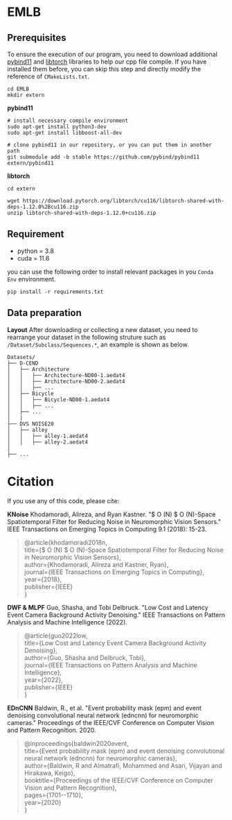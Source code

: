 # EMLB

## Prerequisites

To ensure the execution of our program, you need to download additional [pybind11](https://github.com/pybind/pybind11) and [libtorch](https://pytorch.org/) libraries to help our cpp file compile. If you have installed them before, you can skip this step and directly modify the reference of `CMakeLists.txt`.

```
cd EMLB
mkdir extern
```

**pybind11**

```
# install necessary compile environment
sudo apt-get install python3-dev
sudo apt-get install libboost-all-dev

# clone pybind11 in our repository, or you can put them in another path
git submodule add -b stable https://github.com/pybind/pybind11 extern/pybind11
```

**libtorch**
```
cd extern

wget https://download.pytorch.org/libtorch/cu116/libtorch-shared-with-deps-1.12.0%2Bcu116.zip
unzip libtorch-shared-with-deps-1.12.0+cu116.zip

```

## Requirement
+ python = 3.8
+ cuda = 11.6

you can use the following order to install relevant packages in you `Conda Env` environment. 

```
pip install -r requirements.txt
```


## Data preparation
**Layout** After downloading or collecting a new dataset, you need to rearrange your dataset in the following struture such as `/Dataset/Subclass/Sequences.*`, an example is shown as below. 

```
Datasets/
├── D-CEND
│   ├── Architecture
│   │   ├── Architecture-ND00-1.aedat4
│   │   ├── Architecture-ND00-2.aedat4
│   │   ├── ...
│   ├── Bicycle
│   │   ├── Bicycle-ND00-1.aedat4
│   │   ├── ...
│   ├── ...
│   |
├── DVS NOISE20
│   ├── alley
│   │   ├── alley-1.aedat4
│   │   ├── alley-2.aedat4
│
├── ...

```

# Citation

If you use any of this code, please cite: 

**KNoise** Khodamoradi, Alireza, and Ryan Kastner. "$ O (N) $ O (N)-Space Spatiotemporal Filter for Reducing Noise in Neuromorphic Vision Sensors." IEEE Transactions on Emerging Topics in Computing 9.1 (2018): 15-23.

> @article{khodamoradi2018n,  
> title={$ O (N) $ O (N)-Space Spatiotemporal Filter for Reducing Noise in Neuromorphic Vision Sensors},  
> author={Khodamoradi, Alireza and Kastner, Ryan},  
> journal={IEEE Transactions on Emerging Topics in Computing},  
> year={2018},  
> publisher={IEEE}  
}

**DWF & MLPF** Guo, Shasha, and Tobi Delbruck. "Low Cost and Latency Event Camera Background Activity Denoising." IEEE Transactions on Pattern Analysis and Machine Intelligence (2022).

> @article{guo2022low,  
> title={Low Cost and Latency Event Camera Background Activity Denoising},  
> author={Guo, Shasha and Delbruck, Tobi},  
> journal={IEEE Transactions on Pattern Analysis and Machine Intelligence},  
> year={2022},  
> publisher={IEEE}  
> }

**EDnCNN** Baldwin, R., et al. "Event probability mask (epm) and event denoising convolutional neural network (edncnn) for neuromorphic cameras." Proceedings of the IEEE/CVF Conference on Computer Vision and Pattern Recognition. 2020.
> @inproceedings{baldwin2020event,  
> title={Event probability mask (epm) and event denoising convolutional neural network (edncnn) for neuromorphic cameras},  
> author={Baldwin, R and Almatrafi, Mohammed and Asari, Vijayan and Hirakawa, Keigo},  
> booktitle={Proceedings of the IEEE/CVF Conference on Computer Vision and Pattern Recognition},  
> pages={1701--1710},  
> year={2020}  
> }
